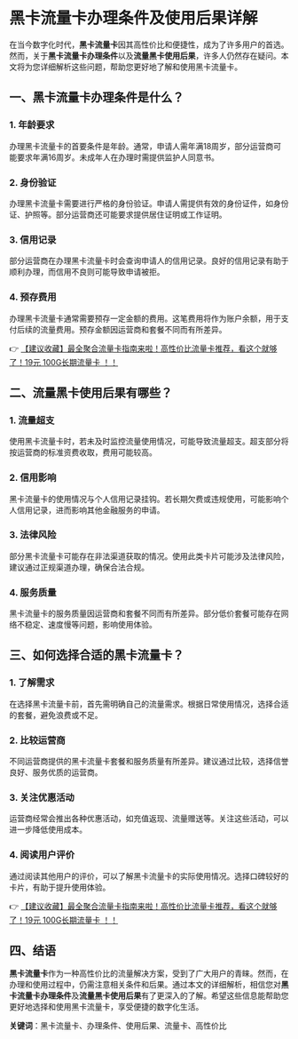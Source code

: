 # 黑卡流量卡办理条件及使用后果详解

在当今数字化时代，**黑卡流量卡**因其高性价比和便捷性，成为了许多用户的首选。然而，关于**黑卡流量卡办理条件**以及**流量黑卡使用后果**，许多人仍然存在疑问。本文将为您详细解析这些问题，帮助您更好地了解和使用黑卡流量卡。

## 一、黑卡流量卡办理条件是什么？

### 1. 年龄要求
办理黑卡流量卡的首要条件是年龄。通常，申请人需年满18周岁，部分运营商可能要求年满16周岁。未成年人在办理时需提供监护人同意书。

### 2. 身份验证
办理黑卡流量卡需要进行严格的身份验证。申请人需提供有效的身份证件，如身份证、护照等。部分运营商还可能要求提供居住证明或工作证明。

### 3. 信用记录
部分运营商在办理黑卡流量卡时会查询申请人的信用记录。良好的信用记录有助于顺利办理，而信用不良则可能导致申请被拒。

### 4. 预存费用
办理黑卡流量卡通常需要预存一定金额的费用。这笔费用将作为账户余额，用于支付后续的流量费用。预存金额因运营商和套餐不同而有所差异。

👉 [【建议收藏】最全聚合流量卡指南来啦！高性价比流量卡推荐，看这个就够了！19元 100G长期流量卡 ！！](https://bit.ly/Liuliangka)

## 二、流量黑卡使用后果有哪些？

### 1. 流量超支
使用黑卡流量卡时，若未及时监控流量使用情况，可能导致流量超支。超支部分将按运营商的标准资费收取，费用可能较高。

### 2. 信用影响
黑卡流量卡的使用情况与个人信用记录挂钩。若长期欠费或违规使用，可能影响个人信用记录，进而影响其他金融服务的申请。

### 3. 法律风险
部分黑卡流量卡可能存在非法渠道获取的情况。使用此类卡片可能涉及法律风险，建议通过正规渠道办理，确保合法合规。

### 4. 服务质量
黑卡流量卡的服务质量因运营商和套餐不同而有所差异。部分低价套餐可能存在网络不稳定、速度慢等问题，影响使用体验。

## 三、如何选择合适的黑卡流量卡？

### 1. 了解需求
在选择黑卡流量卡前，首先需明确自己的流量需求。根据日常使用情况，选择合适的套餐，避免浪费或不足。

### 2. 比较运营商
不同运营商提供的黑卡流量卡套餐和服务质量有所差异。建议通过比较，选择信誉良好、服务优质的运营商。

### 3. 关注优惠活动
运营商经常会推出各种优惠活动，如充值返现、流量赠送等。关注这些活动，可以进一步降低使用成本。

### 4. 阅读用户评价
通过阅读其他用户的评价，可以了解黑卡流量卡的实际使用情况。选择口碑较好的卡片，有助于提升使用体验。

👉 [【建议收藏】最全聚合流量卡指南来啦！高性价比流量卡推荐，看这个就够了！19元 100G长期流量卡 ！！](https://bit.ly/Liuliangka)

## 四、结语

**黑卡流量卡**作为一种高性价比的流量解决方案，受到了广大用户的青睐。然而，在办理和使用过程中，仍需注意相关条件和后果。通过本文的详细解析，相信您对**黑卡流量卡办理条件**及**流量黑卡使用后果**有了更深入的了解。希望这些信息能帮助您更好地选择和使用黑卡流量卡，享受便捷的数字化生活。

**关键词**：黑卡流量卡、办理条件、使用后果、流量卡、高性价比